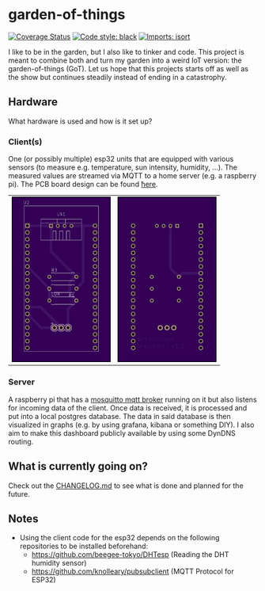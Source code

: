 # garden-of-things
[![Coverage Status](https://coveralls.io/repos/github/frank690/garden-of-things/badge.svg?branch=main)](https://coveralls.io/github/frank690/garden-of-things?branch=main)
[![Code style: black](https://img.shields.io/badge/code%20style-black-000000.svg)](https://github.com/psf/black)
[![Imports: isort](https://img.shields.io/badge/%20imports-isort-%231674b1?style=flat&labelColor=ef8336)](https://pycqa.github.io/isort/)


I like to be in the garden, but I also like to tinker and code.
This project is meant to combine both and turn my garden into a weird IoT version: the garden-of-things (GoT).
Let us hope that this projects starts off as well as the show but continues steadily instead of ending in a catastrophy.

## Hardware
What hardware is used and how is it set up?

### Client(s)
One (or possibly multiple) esp32 units that are equipped with various sensors
(to measure e.g. temperature, sun intensity, humidity, ...). The measured values are streamed via MQTT to a home server (e.g. a raspberry pi).
The PCB board design can be found [ħere](./resources/client_pcb_board.brd).

<table>
  <tr>
    <td>
      <img src="./resources/pcb_board_front.png" alt="pcb board front" width="200"/> 
    </td>  
    <td>
      <img src="./resources/pcb_board_back.png" alt="pcb board back" width="200"/>
    </td>
  </tr>
</table>

### Server
A raspberry pi that has a [mosquitto mqtt broker](https://mosquitto.org/) running on it but also listens for incoming data of the client.
Once data is received, it is processed and put into a local postgres database.
The data in said database is then visualized in graphs (e.g. by using grafana, kibana or something DIY).
I also aim to make this dashboard publicly available by using some DynDNS routing.

## What is currently going on?
Check out the [CHANGELOG.md](./CHANGELOG.md) to see what is done and planned for the future.

## Notes
- Using the client code for the esp32 depends on the following repositories to be installed beforehand:
    - https://github.com/beegee-tokyo/DHTesp (Reading the DHT humidity sensor)
    - https://github.com/knolleary/pubsubclient (MQTT Protocol for ESP32)